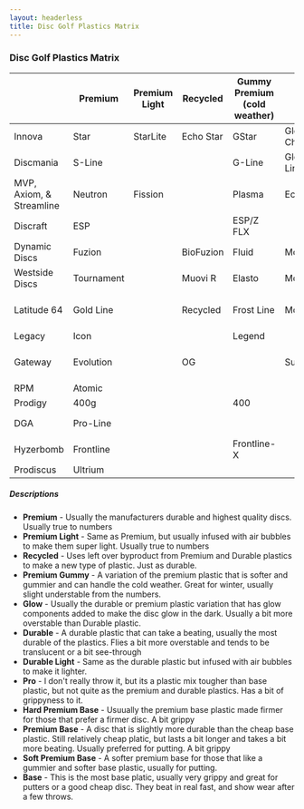 ```yaml
---
layout: headerless
title: Disc Golf Plastics Matrix
---
```


### Disc Golf Plastics Matrix

|               |  Premium     |  Premium Light     |  Recycled  |  Gummy Premium (cold weather)      |  Glow         |  Durable  |  Durable Light     |  Pro      |  Hard Premium Base        |  Premium Base      |  Soft Premium Base         |  Base
----------------|--------------|------------|-------------|---------------|---------------|--------------|--------------|-----------|------------------|--------------------|----------------------|------------
Innova          |  Star        |  StarLite  |  Echo Star  |  GStar        |  Glow Champ   |  Champion    |  Blizzard    |  Pro      |  KC-Pro          |  XT                |  R-Pro               |  DX
Discmania       |  S-Line      |            |             |  G-Line       |  Glow C-Line  |  C-Line      |              |  P-Line   |                  |  X-Line            |                      |  D-Line
MVP, Axiom, & Streamline  |  Neutron     |  Fission   |             |  Plasma       |  Eclipse      |  Proton      |              |           |  Electron Firm   | Electron           |  Electron Soft       |  
Discraft        |  ESP         |            |             |  ESP/Z FLX    |               |  Elite Z     |  Z Lite      |  Elite X  |                  |                    |                      |  Pro D
Dynamic Discs   |  Fuzion      |            |  BioFuzion  |  Fluid        |  Moonshine    |  Lucid       |  Lucid Air   |           |  Classic         |  Classic Blend     |  Classic Soft        |  Prime
Westside Discs  |  Tournament  |            |  Muovi R    |  Elasto       |  Moonshine    |  VIP         |  VIP Air     |           |  BT Hard         |  BT Medium         |  BT Soft             |  Origio
Latitude 64     |  Gold Line   |            |  Recycled   |  Frost Line   |  Moonshine    |  Opto Line   |  Opto Air    |           |  Zero Line Hard  |  Zero Line Medium  |  Zero Line Soft      |  Retro Line
Legacy          |  Icon        |            |             |  Legend       |               |  Pinnacle    |  Ultralight  |           |  Protege         |                    |  Gravity             |  Excel
Gateway         |  Evolution   |            |  OG         |               |  SuperGlow    |              |              |           |  Soft            |  Stupid Soft       |  Really Freaking Flexible  |  Super Soft
RPM             |  Atomic      |            |             |               |               |  Cosmic      |              |           |                  |                    |                      |  Strata
Prodigy         |  400g        |            |             |  400          |               |  750         |  Air         |           |               |  300G              |  350Rx               |  200
DGA             |  Pro-Line    |            |             |               |               |  SP-Line     |              |           |  Signature-Line  |                    |                      |  D-Line
Hyzerbomb       |  Frontline   |            |             |  Frontline-X  |               |  Recon       |              |           |  Baseline Hard   |  Baseline          |  Baseline Soft       |
Prodiscus       |  Ultrium     |            |             |               |               |  Premium     |              |           |                  |  Base              |                      |

##### Descriptions
* **Premium** - Usually the manufacturers durable and highest quality discs. Usually true to numbers
* **Premium Light** - Same as Premium, but usually infused with air bubbles to make them super light. Usually true to numbers
* **Recycled** - Uses left over byproduct from Premium and Durable plastics to make a new type of plastic. Just as durable.
* **Premium Gummy** - A variation of the premium plastic that is softer and gummier and can handle the cold weather. Great for winter, usually slight understable from the numbers.
* **Glow** - Usually the durable or premium plastic variation that has glow components added to make the disc glow in the dark. Usually a bit more overstable than Durable plastic.
* **Durable** - A durable plastic that can take a beating, usually the most durable of the plastics. Flies a bit more overstable and tends to be translucent or a bit see-through
* **Durable Light** - Same as the durable plastic but infused with air bubbles to make it lighter.
* **Pro** - I don't really throw it, but its a plastic mix tougher than base plastic, but not quite as the premium and durable plastics. Has a bit of grippyness to it.
* **Hard Premium Base** - Usuually the premium base plastic made firmer for those that prefer a firmer disc. A bit grippy
* **Premium Base** - A disc that is slightly more durable than the cheap base plastic. Still relatively cheap platic, but lasts a bit longer and takes a bit more beating. Usually preferred for putting. A bit grippy
* **Soft Premium Base** - A softer premium base for those that like a gummier and softer base plastic, usually for putting.
* **Base** - This is the most base platic, usually very grippy and great for putters or a good cheap disc. They beat in real fast, and show wear after a few throws.
